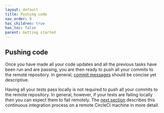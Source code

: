 ```yaml
---
layout: default
title: Pushing code
nav_order: 9
has_children: true
has_toc: false
parent: Getting started
---
```

Pushing code
------------
Once you have made all your code updates and all the previous tasks have been run and are passing, you are then ready to push all your commits to the remote repository. In general, [commit messages](https://gist.github.com/robertpainsi/b632364184e70900af4ab688decf6f53) should be concise yet descriptive.

Having all your tests pass locally is not required to push all your commits to the remote repository. In general, however, if your tests are failing locally then you can expect them to fail remotely. The [next section](../continuous_integration/continuous_integration.md) describes this continuous integration process on a remote CircleCI machine in more detail.